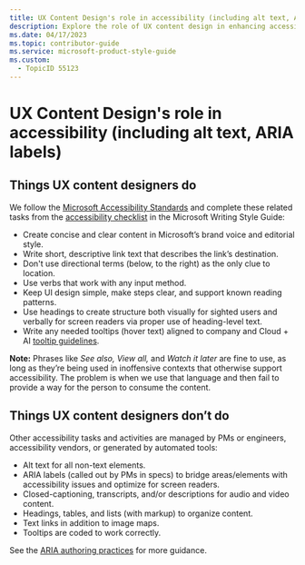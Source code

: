 ```yaml
---
title: UX Content Design's role in accessibility (including alt text, ARIA labels)
description: Explore the role of UX content design in enhancing accessibility, including best practices for alt text and ARIA labels. Learn how to create clear, concise content that aligns with Microsoft’s accessibility standards.
ms.date: 04/17/2023
ms.topic: contributor-guide
ms.service: microsoft-product-style-guide
ms.custom:
  - TopicID 55123
---
```



# UX Content Design's role in accessibility (including alt text, ARIA labels)

## Things UX content designers do

We follow the [Microsoft Accessibility Standards](https://microsoft.sharepoint.com/sites/accessibility/SitePages/Microsoft-Accessibility-Standards-(MAS).aspx) and complete these related tasks from the [accessibility checklist](/writing-style-guide-msft-internal/checklists/accessibility-checklist) in the Microsoft Writing Style Guide:

- Create concise and clear content in Microsoft’s brand voice and editorial style.
- Write short, descriptive link text that describes the link’s destination.
- Don't use directional terms (below, to the right) as the only clue to location.
- Use verbs that work with any input method.
- Keep UI design simple, make steps clear, and support known reading patterns.
- Use headings to create structure both visually for sighted users and verbally for screen readers via proper use of heading-level text.
- Write any needed tooltips (hover text) aligned to company and Cloud + AI [tooltip guidelines](~\ux-content-design-essentials\tooltip-guidelines.md).

**Note:** Phrases like *See also, View all,* and *Watch it later* are fine to use, as long as they’re being used in inoffensive contexts that otherwise support accessibility. The problem is when we use that language and then fail to provide a way for the person to consume the content.

## Things UX content designers don’t do

Other accessibility tasks and activities are managed by PMs or engineers, accessibility vendors, or generated by automated tools:

- Alt text for all non-text elements.
- ARIA labels (called out by PMs in specs) to bridge areas/elements with accessibility issues and optimize for screen readers.
- Closed-captioning, transcripts, and/or descriptions for audio and video content.
- Headings, tables, and lists (with markup) to organize content.
- Text links in addition to image maps.
- Tooltips are coded to work correctly.

See the [ARIA authoring practices](https://www.w3.org/TR/wai-aria-practices-1.2/#accordion) for more guidance.

